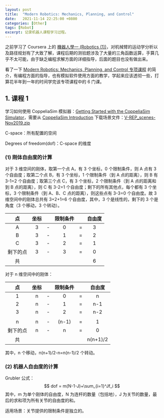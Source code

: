 ```yaml
---
layout: post
title:  "Modern Robotics: Mechanics, Planning, and Control"
date:   2021-11-14 22:25:00 +0800
categories: [Other]
tags: [Robot]
excerpt: 记录机器人课程学习过程。
---
```


之前学习了 Coursera 上的 [機器人學一 (Robotics (1))](https://www.coursera.org/learn/robotics1)，对机械臂的运动学分析以及路径规划有了大致了解，课程后期的测验题涉及了大量的三角函数运算，手算几乎不太可能，由于缺乏编程求解方面的详细指导，后面的题目也没有做出来。

看了一下 [Modern Robotics: Mechanics, Planning, and Control 专项课程](https://www.coursera.org/specializations/modernrobotics) 的简介，有编程方面的指导，也有模拟软件使用方面的教学，学起来应该透彻一些，打算花半年到一年的时间学完该专项课程中的 6 门课。

## 1. 课程 1

学习如何使用 CoppeliaSim 模拟器：[Getting Started with the CoppeliaSim Simulator](http://hades.mech.northwestern.edu/index.php/Getting_Started_with_the_CoppeliaSim_Simulator)，需要从 [CoppeliaSim Introduction](http://hades.mech.northwestern.edu/index.php/CoppeliaSim_Introduction) 下载场景文件：[V-REP_scenes-Nov2019.zip](http://hades.mech.northwestern.edu/images/0/07/V-REP_scenes-Nov2019.zip)

C-space：所有配置的空间

Degrees of freedom(dof)：C-space 的维度

### (1) 刚体自由度的计算

对于 3 维空间的刚体，取第一个点 A，有 3 个坐标，0 个限制条件，则 A 点有 3 个自由度；取第二个点 B，有 3 个坐标，1 个限制条件（到 A 点的距离），则 B 有 3-1=2 个自由度；取第三个点 C，有 3 个坐标，2 个限制条件（到 A 点的距离和到 B 点的距离），则 C 有 3-2=1 个自由度；剩下的所有其他点，每个都有 3 个坐标，3 个限制条件（到 A、B、C 点的距离），则这些点有 3-3=0 个自由度。故 3 维空间中的刚体总共有 3+2+1=6 个自由度，其中，3 个是线性的，剩下的 3 个是角度（3 个移动，3 个转动）。

|    点    | 坐标 |      | 限制条件 |      | 自由度 |
| :------: | :--: | :--: | :------: | :--: | :----: |
|    A     |  3   |  -   |    0     |  =   |   3    |
|    B     |  3   |  -   |    1     |  =   |   2    |
|    C     |  3   |  -   |    2     |  =   |   1    |
| 剩下的点 |  3   |  -   |    3     |  =   |   0    |
|    共    |      |      |          |      |   6    |

对于 n 维空间中的刚体：

|    点    | 坐标 |      | 限制条件 |      |  自由度  |
| :------: | :--: | :--: | :------: | :--: | :------: |
|    1     |  n   |  -   |    0     |  =   |    n     |
|    2     |  n   |  -   |    1     |  =   |   n-1    |
|    3     |  n   |  -   |    2     |  =   |   n-2    |
|          |      |      |          |      |          |
|    n     |  n   |  -   |  (n-1)   |  =   |    1     |
| 剩下的点 |  n   |  -   |    n     |  =   |    0     |
|    共    |      |      |          |      | n(n+1)/2 |

其中，n 个移动，n(n+1)/2-n=n(n-1)/2 个转动。

### (2) 机器人自由度的计算

Grubler 公式：
$$
dof = m(N-1-J)+\sum_{i=1}^Jf_i
$$
其中，m 为单个刚体的自由度，N 为连杆的数量（包括地），J 为关节的数量，最后的求和项为所有关节的自由度的和。

适用场景：关节提供的限制条件是独立的。
